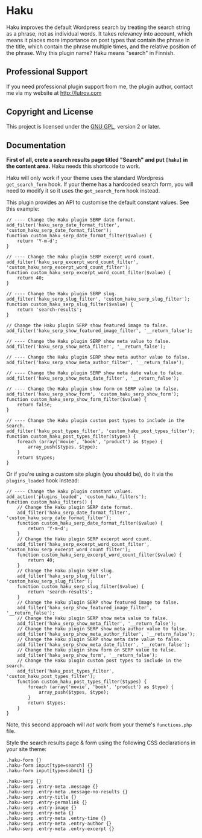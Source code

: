 # Haku

Haku improves the default Wordpress search by treating the search string as a phrase, not as individual words. It takes relevancy into account, which means it places more importance on post types that contain the phrase in the title, which contain the phrase multiple times, and the relative position of the phrase. Why this plugin name? Haku means "search" in Finnish.

## Professional Support

If you need professional plugin support from me, the plugin author, contact me via my website at http://lutrov.com

## Copyright and License

This project is licensed under the [GNU GPL](http://www.gnu.org/licenses/old-licenses/gpl-2.0.html), version 2 or later.

## Documentation

__First of all, crete a search results page titled "Search" and put `[haku]` in the content area.__ Haku needs this shortcode to work.

Haku will only work if your theme uses the standard Wordpress `get_search_form` hook. If your theme has a hardcoded search form, you will need to modify it so it uses the `get_search_form` hook instead.

This plugin provides an API to customise the default constant values. See this example:

	// ---- Change the Haku plugin SERP date format.
	add_filter('haku_serp_date_format_filter', 'custom_haku_serp_date_format_filter');
	function custom_haku_serp_date_format_filter($value) {
		return 'Y-m-d';
	}

	// ---- Change the Haku plugin SERP excerpt word count.
	add_filter('haku_serp_excerpt_word_count_filter', 'custom_haku_serp_excerpt_word_count_filter');
	function custom_haku_serp_excerpt_word_count_filter($value) {
		return 40;
	}

	// ---- Change the Haku plugin SERP slug.
	add_filter('haku_serp_slug_filter', 'custom_haku_serp_slug_filter');
	function custom_haku_serp_slug_filter($value) {
		return 'search-results';
	}

	// Change the Haku plugin SERP show featured image to false.
	add_filter('haku_serp_show_featured_image_filter', '__return_false');

	// ---- Change the Haku plugin SERP show meta value to false.
	add_filter('haku_serp_show_meta_filter', '__return_false');

	// ---- Change the Haku plugin SERP show meta author value to false.
	add_filter('haku_serp_show_meta_author_filter', '__return_false');

	// ---- Change the Haku plugin SERP show meta date value to false.
	add_filter('haku_serp_show_meta_date_filter', '__return_false');

	// ---- Change the Haku plugin show form on SERP value to false.
	add_filter('haku_serp_show_form', 'custom_haku_serp_show_form');
	function custom_haku_serp_show_form_filter($value) {
		return false;
	}

	// ---- Change the Haku plugin custom post types to include in the search.
	add_filter('haku_post_types_filter', 'custom_haku_post_types_filter');
	function custom_haku_post_types_filter($types) {
		foreach (array('movie', 'book', 'product') as $type) {
			array_push($types, $type);
		}
		return $types;
	}

Or if you're using a custom site plugin (you should be), do it via the `plugins_loaded` hook instead:

	// ---- Change the Haku plugin constant values.
	add_action('plugins_loaded', 'custom_haku_filters');
	function custom_haku_filters() {
		// Change the Haku plugin SERP date format.
		add_filter('haku_serp_date_format_filter', 'custom_haku_serp_date_format_filter');
		function custom_haku_serp_date_format_filter($value) {
			return 'Y-m-d';
		}
		// Change the Haku plugin SERP excerpt word count.
		add_filter('haku_serp_excerpt_word_count_filter', 'custom_haku_serp_excerpt_word_count_filter');
		function custom_haku_serp_excerpt_word_count_filter($value) {
			return 40;
		}
		// Change the Haku plugin SERP slug.
		add_filter('haku_serp_slug_filter', 'custom_haku_serp_slug_filter');
		function custom_haku_serp_slug_filter($value) {
			return 'search-results';
		}
		// Change the Haku plugin SERP show featured image to false.
		add_filter('haku_serp_show_featured_image_filter', '__return_false');
		// Change the Haku plugin SERP show meta value to false.
		add_filter('haku_serp_show_meta_filter', '__return_false');
		// Change the Haku plugin SERP show meta author value to false.
		add_filter('haku_serp_show_meta_author_filter', '__return_false');
		// Change the Haku plugin SERP show meta date value to false.
		add_filter('haku_serp_show_meta_date_filter', '__return_false');
		// Change the Haku plugin show form on SERP value to false.
		add_filter('haku_serp_show_form', '__return_false');
		// Change the Haku plugin custom post types to include in the search.
		add_filter('haku_post_types_filter', 'custom_haku_post_types_filter');
		function custom_haku_post_types_filter($types) {
			foreach (array('movie', 'book', 'product') as $type) {
				array_push($types, $type);
			}
			return $types;
		}
	}

Note, this second approach will _not_ work from your theme's `functions.php` file.

Style the search results page & form using the following CSS declarations in your site theme:

	.haku-form {}
	.haku-form input[type=search] {}
	.haku-form input[type=submit] {}

	.haku-serp {}
	.haku-serp .entry-meta .message {}
	.haku-serp .entry-meta .message-no-results {}
	.haku-serp .entry-title {}
	.haku-serp .entry-permalink {}
	.haku-serp .entry-image {}
	.haku-serp .entry-meta {}
	.haku-serp .entry-meta .entry-time {}
	.haku-serp .entry-meta .entry-author {}
	.haku-serp .entry-meta .entry-excerpt {}
